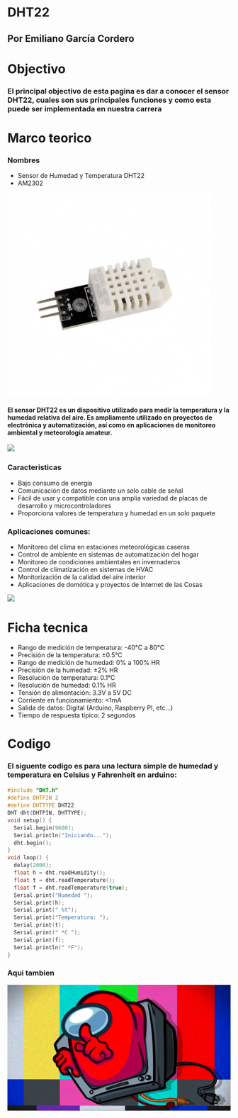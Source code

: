 # DHT22
## Por Emiliano García Cordero

# Objectivo
### El principal objectivo de esta pagina es dar a conocer el sensor DHT22, cuales son sus principales funciones y como esta puede ser implementada en nuestra carrera
# Marco teorico
### Nombres
* Sensor de Humedad y Temperatura DHT22
* AM2302

!["Esoyam"](https://github.com/Capi2023/dht22/blob/main/imagenes/modulo-dht22.jpg)

#### El sensor DHT22 es un dispositivo utilizado para medir la temperatura y la humedad relativa del aire. Es ampliamente utilizado en proyectos de electrónica y automatización, así como en aplicaciones de monitoreo ambiental y meteorología amateur.

![](https://publicdomainvectors.org/photos/soil_sampling.png)

### Caracteristicas
* Bajo consumo de energía
* Comunicación de datos mediante un solo cable de señal
* Fácil de usar y compatible con una amplia variedad de placas de desarrollo y microcontroladores
* Proporciona valores de temperatura y humedad en un solo paquete

### Aplicaciones comunes:
* Monitoreo del clima en estaciones meteorológicas caseras
* Control de ambiente en sistemas de automatización del hogar
* Monitoreo de condiciones ambientales en invernaderos
* Control de climatización en sistemas de HVAC
* Monitorización de la calidad del aire interior
* Aplicaciones de domótica y proyectos de Internet de las Cosas

![](https://nutricontrol.com/wp-content/uploads/2016/08/invernadero1.jpg)

# Ficha tecnica
* Rango de medición de temperatura: -40°C a 80°C
* Precisión de la temperatura: ±0.5°C
* Rango de medición de humedad: 0% a 100% HR
* Precisión de la humedad: ±2% HR
* Resolución de temperatura: 0.1°C
* Resolución de humedad: 0.1% HR
* Tensión de alimentación: 3.3V a 5V DC
* Corriente en funcionamiento: <1mA
* Salida de datos: Digital (Arduino, Raspberry PI, etc...)
* Tiempo de respuesta típico: 2 segundos

# Codigo
### El siguente codigo es para una lectura simple de humedad y temperatura en Celsius y Fahrenheit en arduino:

```c++
#include "DHT.h"
#define DHTPIN 2
#define DHTTYPE DHT22
DHT dht(DHTPIN, DHTTYPE);
void setup() {
  Serial.begin(9600);
  Serial.println("Iniciando...");
  dht.begin();
}
void loop() {
  delay(2000);
  float h = dht.readHumidity();
  float t = dht.readTemperature();
  float f = dht.readTemperature(true);
  Serial.print("Humedad ");
  Serial.print(h);
  Serial.print(" %t");
  Serial.print("Temperatura: ");
  Serial.print(t);
  Serial.print(" *C ");
  Serial.print(f);
  Serial.println(" *F");
}
```

### Aqui tambien


![](https://github.com/Capi2023/dht22/blob/main/imagenes/AmongUsTV.webp)
